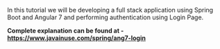 In this tutorial we will be developing a full stack application using Spring Boot
and Angular 7 and performing authentication using Login Page.<br>

<b>Complete explanation can be found at - https://www.javainuse.com/spring/ang7-login</b>



	
